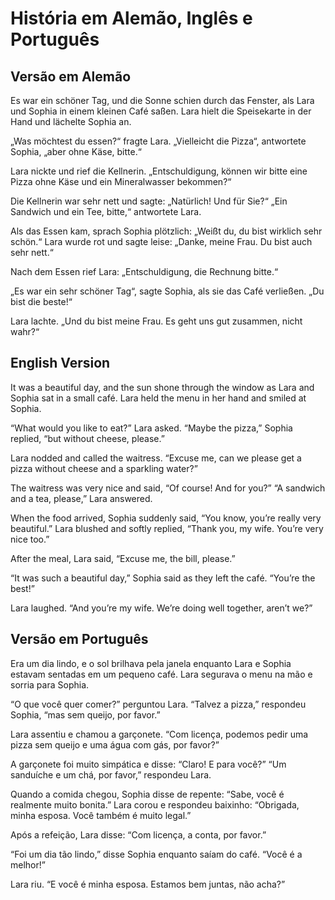 # História em Alemão, Inglês e Português

## Versão em Alemão

Es war ein schöner Tag, und die Sonne schien durch das Fenster, als Lara und Sophia in einem kleinen Café saßen. Lara hielt die Speisekarte in der Hand und lächelte Sophia an.

„Was möchtest du essen?“ fragte Lara.
„Vielleicht die Pizza“, antwortete Sophia, „aber ohne Käse, bitte.“

Lara nickte und rief die Kellnerin. „Entschuldigung, können wir bitte eine Pizza ohne Käse und ein Mineralwasser bekommen?“

Die Kellnerin war sehr nett und sagte: „Natürlich! Und für Sie?“
„Ein Sandwich und ein Tee, bitte,“ antwortete Lara.

Als das Essen kam, sprach Sophia plötzlich: „Weißt du, du bist wirklich sehr schön.“
Lara wurde rot und sagte leise: „Danke, meine Frau. Du bist auch sehr nett.“

Nach dem Essen rief Lara: „Entschuldigung, die Rechnung bitte.“

„Es war ein sehr schöner Tag“, sagte Sophia, als sie das Café verließen. „Du bist die beste!“

Lara lachte. „Und du bist meine Frau. Es geht uns gut zusammen, nicht wahr?“

## English Version

It was a beautiful day, and the sun shone through the window as Lara and Sophia sat in a small café. Lara held the menu in her hand and smiled at Sophia.

“What would you like to eat?” Lara asked.
“Maybe the pizza,” Sophia replied, “but without cheese, please.”

Lara nodded and called the waitress. “Excuse me, can we please get a pizza without cheese and a sparkling water?”

The waitress was very nice and said, “Of course! And for you?”
“A sandwich and a tea, please,” Lara answered.

When the food arrived, Sophia suddenly said, “You know, you’re really very beautiful.”
Lara blushed and softly replied, “Thank you, my wife. You’re very nice too.”

After the meal, Lara said, “Excuse me, the bill, please.”

“It was such a beautiful day,” Sophia said as they left the café. “You’re the best!”

Lara laughed. “And you’re my wife. We’re doing well together, aren’t we?”

## Versão em Português

Era um dia lindo, e o sol brilhava pela janela enquanto Lara e Sophia estavam sentadas em um pequeno café. Lara segurava o menu na mão e sorria para Sophia.

“O que você quer comer?” perguntou Lara.
“Talvez a pizza,” respondeu Sophia, “mas sem queijo, por favor.”

Lara assentiu e chamou a garçonete. “Com licença, podemos pedir uma pizza sem queijo e uma água com gás, por favor?”

A garçonete foi muito simpática e disse: “Claro! E para você?”
“Um sanduíche e um chá, por favor,” respondeu Lara.

Quando a comida chegou, Sophia disse de repente: “Sabe, você é realmente muito bonita.”
Lara corou e respondeu baixinho: “Obrigada, minha esposa. Você também é muito legal.”

Após a refeição, Lara disse: “Com licença, a conta, por favor.”

“Foi um dia tão lindo,” disse Sophia enquanto saíam do café. “Você é a melhor!”

Lara riu. “E você é minha esposa. Estamos bem juntas, não acha?”
